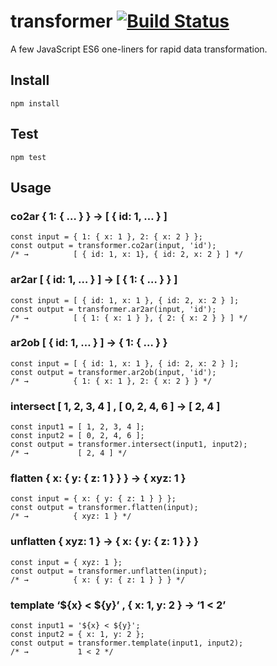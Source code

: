 # transformer [![Build Status](https://travis-ci.org/RomansBermans/transformer.svg?branch=master)](https://travis-ci.org/RomansBermans/transformer)

A few JavaScript ES6 one-liners for rapid data transformation.
    
## Install
```
npm install
```

## Test
```
npm test
```

## Usage

### co2ar { 1: { … } } → [ { id: 1, … } ]
```
const input = { 1: { x: 1 }, 2: { x: 2 } };
const output = transformer.co2ar(input, 'id');
/* →          [ { id: 1, x: 1}, { id: 2, x: 2 } ] */
```

### ar2ar [ { id: 1, … } ] → [ { 1: { … } } ]
```
const input = [ { id: 1, x: 1 }, { id: 2, x: 2 } ];
const output = transformer.ar2ar(input, 'id');
/* →          [ { 1: { x: 1 } }, { 2: { x: 2 } } ] */
```

### ar2ob [ { id: 1, … } ] → { 1: { … } }
```
const input = [ { id: 1, x: 1 }, { id: 2, x: 2 } ];
const output = transformer.ar2ob(input, 'id');
/* →          { 1: { x: 1 }, 2: { x: 2 } } */
```

### intersect [ 1, 2, 3, 4 ] , [ 0, 2, 4, 6 ] → [ 2, 4 ]
```
const input1 = [ 1, 2, 3, 4 ];
const input2 = [ 0, 2, 4, 6 ];
const output = transformer.intersect(input1, input2);
/* →           [ 2, 4 ] */
```

### flatten { x: { y: { z: 1 } } } → { xyz: 1 }
```
const input = { x: { y: { z: 1 } } };
const output = transformer.flatten(input);
/* →          { xyz: 1 } */
```

### unflatten { xyz: 1 } → { x: { y: { z: 1 } } }
```
const input = { xyz: 1 };
const output = transformer.unflatten(input);
/* →          { x: { y: { z: 1 } } } */
```

### template ‘${x} < ${y}’ , { x: 1, y: 2 } → ‘1 < 2’
```
const input1 = '${x} < ${y}';
const input2 = { x: 1, y: 2 };
const output = transformer.template(input1, input2);
/* →           1 < 2 */
```
